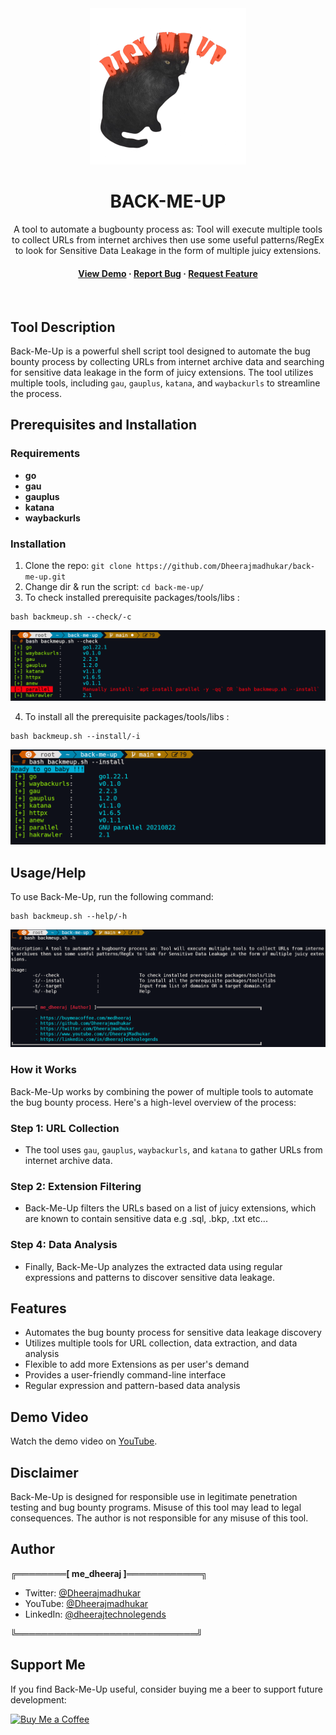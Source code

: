 <div align="center">
  <img src="assets/logo.png" alt="logo" width="250" height="auto" />
<h1>BACK-ME-UP</h1>
  
  <p>
    A tool to automate a bugbounty process as: Tool will execute multiple tools to collect URLs from internet archives then use some useful patterns/RegEx to look for Sensitive Data Leakage in the form of multiple juicy extensions.
  </p>
  
  
<!-- Badges -->
<h4>
    <a href="https://youtu.be/1wv0DNSzFcM">View Demo</a>
    <span> · </span>
    <a href="https://github.com/Dheerajmadhukar/back-me-up/issues/">Report Bug</a>
  <span> · </span>
    <a href="https://github.com/Dheerajmadhukar/back-me-up/issues/">Request Feature</a>
  </h4>
</div>

<br />


## Tool Description

Back-Me-Up is a powerful shell script tool designed to automate the bug bounty process by collecting URLs from internet archive data and searching for sensitive data leakage in the form of juicy extensions. The tool utilizes multiple tools, including `gau`, `gauplus`, `katana`, and `waybackurls` to streamline the process.

## Prerequisites and Installation

### Requirements

* **go**
* **gau**
* **gauplus**
* **katana**
* **waybackurls**


### Installation

1. Clone the repo: `git clone https://github.com/Dheerajmadhukar/back-me-up.git`
2. Change dir & run the script: `cd back-me-up/`
3. To check installed prerequisite packages/tools/libs :
```
bash backmeup.sh --check/-c
```
<img src="assets/backmeup-2.png" alt="logo" width="auto" height="auto" />

4. To install all the prerequisite packages/tools/libs :
```
bash backmeup.sh --install/-i
```
<img src="assets/backmeup-3.png" alt="logo" width="auto" height="auto" />


## Usage/Help

To use Back-Me-Up, run the following command:

```
bash backmeup.sh --help/-h
```
<img src="assets/backmeup-1.png" alt="logo" width="auto" height="auto" />

### How it Works

Back-Me-Up works by combining the power of multiple tools to automate the bug bounty process. Here's a high-level overview of the process:

### Step 1: URL Collection

* The tool uses `gau`, `gauplus`, `waybackurls`, and `katana` to gather URLs from internet archive data.

### Step 2: Extension Filtering

* Back-Me-Up filters the URLs based on a list of juicy extensions, which are known to contain sensitive data e.g .sql, .bkp, .txt etc...

### Step 4: Data Analysis

* Finally, Back-Me-Up analyzes the extracted data using regular expressions and patterns to discover sensitive data leakage. 

## Features

* Automates the bug bounty process for sensitive data leakage discovery
* Utilizes multiple tools for URL collection, data extraction, and data analysis
* Flexible to add more Extensions as per user's demand
* Provides a user-friendly command-line interface
* Regular expression and pattern-based data analysis


## Demo Video

Watch the demo video on [YouTube](https://youtu.be/1wv0DNSzFcM).

## Disclaimer

Back-Me-Up is designed for responsible use in legitimate penetration testing and bug bounty programs. Misuse of this tool may lead to legal consequences. The author is not responsible for any misuse of this tool.

## Author

**╔════════[ me_dheeraj ]════════════╗**

* Twitter: [@Dheerajmadhukar](https://twitter.com/Dheerajmadhukar)
* YouTube: [@Dheerajmadhukar](https://www.youtube.com/c/DheerajMadhukar)
* LinkedIn: [@dheerajtechnolegends](https://linkedin.com/in/dheerajtechnolegends)
  
**╚═════════════════════════════╝**

## Support Me

If you find Back-Me-Up useful, consider buying me a beer to support future development:

<a href="https://www.buymeacoffee.com/YourUsername" target="_blank">
  <img src="https://cdn.buymeacoffee.com/buttons/v2/default-yellow.png" alt="Buy Me a Coffee" style="height: 60px!important;width: 217px!important;">
</a>

